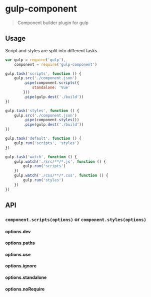 # gulp-component

> Component builder plugin for gulp

## Usage

Script and styles are split into different tasks.

``` js
var gulp = require('gulp'),
    component = require('gulp-component')

gulp.task('scripts', function () {
    gulp.src('./component.json')
        .pipe(component.scripts({
            standalone: 'Vue'
        }))
        .pipe(gulp.dest('./build'))
})

gulp.task('styles', function () {
    gulp.src('./component.json')
        .pipe(component.styles())
        .pipe(gulp.dest('./build'))
})

gulp.task('default', function () {
    gulp.run('scripts', 'styles')
})

gulp.task('watch', function () {
    gulp.watch('./src/**/*.js', function () {
        gulp.run('scripts')
    })
    gulp.watch('./css/**/*.css', function () {
        gulp.run('styles')
    })
})
```

## API

### `component.scripts(options)` or `component.styles(options)`

#### options.dev

#### options.paths

#### options.use

#### options.ignore

#### options.standalone

#### options.noRequire